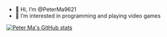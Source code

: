 - 👋 Hi, I’m @PeterMa9621
- 👀 I’m interested in programming and playing video games

[![Peter Ma's GitHub stats](https://github-readme-stats.vercel.app/api?username=peterma9621&&count_private=true&show_icons=true&theme=radical)](https://github.com/anuraghazra/github-readme-stats)
